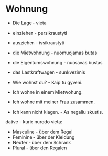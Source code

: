 # Wohnung

- Die Lage - vieta
- einziehen - persikraustyti
- ausziehen - issikraustyti
- die Mietwohnung - nuomuojamas butas
- die Eigentumswohnung - nuosavas bustas
- das Lastkraftwagen - sunkvezimis

- Wie wohnst du? - Kaip tu gyveni.
- Ich wohne in einem Mietwohung.
- Ich wohne mit meiner Frau zusammen.
- Ich kann nicht klagen. - As negaliu skustis.

dative - kurie nurodo vieta:
  - Masculine - über dem Regal 
  - Feminine - über der Kleidung
  - Neuter - über dem Schrank
  - Plural - über den Regalen
